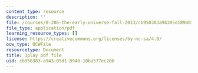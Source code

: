 ```yaml
---
content_type: resource
description: ''
file: /courses/8-286-the-early-universe-fall-2013/cb950383a94305d1894010ba577ec20b_45RQrWHzovU.pdf
file_type: application/pdf
learning_resource_types: []
license: https://creativecommons.org/licenses/by-nc-sa/4.0/
ocw_type: OCWFile
resourcetype: Document
title: 3play pdf file
uid: cb950383-a943-05d1-8940-10ba577ec20b
---
```

